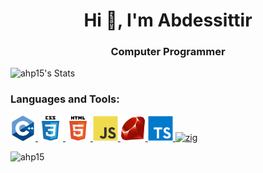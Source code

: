 <h1 align="center">Hi 👋, I'm Abdessittir</h1>
<h3 align="center">Computer Programmer</h3>


![ahp15's Stats](https://github-readme-stats.vercel.app/api?username=ahp15&theme=vue-dark&show_icons=true&hide_border=true&count_private=true)


<h3 align="left">Languages and Tools:</h3>
<p align="left"> <a href="https://www.w3schools.com/cpp/" target="_blank" rel="noreferrer"> <img src="https://raw.githubusercontent.com/devicons/devicon/master/icons/cplusplus/cplusplus-original.svg" alt="cplusplus" width="40" height="40"/> </a> <a href="https://www.w3schools.com/css/" target="_blank" rel="noreferrer"> <img src="https://raw.githubusercontent.com/devicons/devicon/master/icons/css3/css3-original-wordmark.svg" alt="css3" width="40" height="40"/> </a> <a href="https://www.w3.org/html/" target="_blank" rel="noreferrer"> <img src="https://raw.githubusercontent.com/devicons/devicon/master/icons/html5/html5-original-wordmark.svg" alt="html5" width="40" height="40"/> </a> <a href="https://developer.mozilla.org/en-US/docs/Web/JavaScript" target="_blank" rel="noreferrer"> <img src="https://raw.githubusercontent.com/devicons/devicon/master/icons/javascript/javascript-original.svg" alt="javascript" width="40" height="40" /> </a> <a href="https://www.ruby-lang.org/en/" target="_blank" rel="noreferrer"> <img src="https://raw.githubusercontent.com/devicons/devicon/master/icons/ruby/ruby-original.svg" alt="ruby" width="40" height="40"/> </a> <a href="https://www.typescriptlang.org/" target="_blank" rel="noreferrer"> <img src="https://raw.githubusercontent.com/devicons/devicon/master/icons/typescript/typescript-original.svg" alt="typescript" width="40" height="40"/> </a> 
  <a href="https://ziglang.org/" target="_blank" rel="noreferrer"><img src="https://handwiki.org/wiki/images/thumb/b/b3/Zig_logo_2020.svg/1200px-Zig_logo_2020.svg.png" alt="zig" width="80" height="40" /></a>
</p>

<p><img align="left" src="https://github-readme-stats.vercel.app/api/top-langs?username=AHP15&show_icons=true&locale=en&layout=compact" alt="ahp15" /></p>


